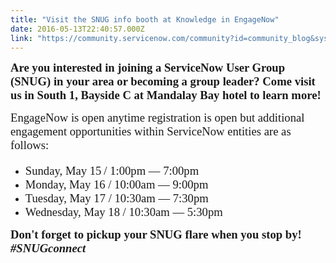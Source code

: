 ```yaml
---
title: "Visit the SNUG info booth at Knowledge in EngageNow"
date: 2016-05-13T22:40:57.000Z
link: "https://community.servicenow.com/community?id=community_blog&sys_id=727d6269dbd0dbc01dcaf3231f9619fa"
---
```

<p><strong style="font-size: 14pt; font-family: Calibri;">Are you interested in joining a ServiceNow User Group (SNUG) in your area or becoming a group leader? Come visit us in South 1, Bayside C at Mandalay Bay hotel to learn more!</strong></p><p></p><p><span style="font-size: 14.0pt; font-family: Calibri;">EngageNow is open anytime registration is open but additional engagement opportunities within ServiceNow entities are as follows:</span></p><p></p><ul><li><span style="font-size: 14.0pt; font-family: Calibri;">Sunday, May 15<sup> </sup> / 1:00pm — 7:00pm</span></li><li><span style="font-size: 14.0pt; font-family: Calibri;">Monday, May 16 / 10:00am — 9:00pm</span></li><li><span style="font-size: 14.0pt; font-family: Calibri;">Tuesday, May 17 / 10:30am — 7:30pm</span></li><li><span style="font-size: 14.0pt; font-family: Calibri;">Wednesday, May 18 / 10:30am — 5:30pm </span></li></ul><p></p><p><strong style="font-size: 14pt; font-family: Calibri;">Don't forget to pickup your SNUG flare when you stop by!<em> #SNUGconnect</em></strong></p>
